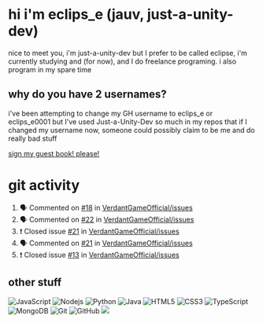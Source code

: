 # hi i'm eclips_e (jauv, just-a-unity-dev)
nice to meet you, i'm just-a-unity-dev but I prefer to be called eclipse, i'm currently studying and (for now), and I do freelance programing. i also program in my spare time

## why do you have 2 usernames?
i've been attempting to change my GH username to eclips_e or eclips_e0001 but I've used Just-a-Unity-Dev so much in my repos that if I changed my username now, someone could possibly claim to be me and do really bad stuff

[sign my guest book! please!](https://github.com/Just-a-Unity-Dev/Just-a-Unity-Dev/issues/new?&body=Sign%20my%20guest%20book%20by%20placing%20your%20name%20in%20the%20title,%20how%27d%20you%20get%20to%20this%20page%20and%20why?%20Don%27t%20forget%20you%20have%20an%20entire%20notebook%20in%20your%20hands!)


# git activity
<!--START_SECTION:activity-->
1. 🗣 Commented on [#18](https://github.com/VerdantGameOfficial/issues/issues/18) in [VerdantGameOfficial/issues](https://github.com/VerdantGameOfficial/issues)
2. 🗣 Commented on [#22](https://github.com/VerdantGameOfficial/issues/issues/22) in [VerdantGameOfficial/issues](https://github.com/VerdantGameOfficial/issues)
3. ❗️ Closed issue [#21](https://github.com/VerdantGameOfficial/issues/issues/21) in [VerdantGameOfficial/issues](https://github.com/VerdantGameOfficial/issues)
4. 🗣 Commented on [#21](https://github.com/VerdantGameOfficial/issues/issues/21) in [VerdantGameOfficial/issues](https://github.com/VerdantGameOfficial/issues)
5. ❗️ Closed issue [#13](https://github.com/VerdantGameOfficial/issues/issues/13) in [VerdantGameOfficial/issues](https://github.com/VerdantGameOfficial/issues)
<!--END_SECTION:activity-->

## other stuff

![JavaScript](https://img.shields.io/badge/-JavaScript-black?style=flat-square&logo=javascript)
![Nodejs](https://img.shields.io/badge/-Nodejs-black?style=flat-square&logo=Node.js)
![Python](https://img.shields.io/badge/-Python-black?style=flat-square&logo=Python)
![Java](https://img.shields.io/badge/-java-E34A86?style=flat-square&logo=java)
![HTML5](https://img.shields.io/badge/-HTML5-E34F26?style=flat-square&logo=html5&logoColor=white)
![CSS3](https://img.shields.io/badge/-CSS3-1572B6?style=flat-square&logo=css3)
![TypeScript](https://img.shields.io/badge/-TypeScript-007ACC?style=flat-square&logo=typescript)
![MongoDB](https://img.shields.io/badge/-MongoDB-black?style=flat-square&logo=mongodb)
![Git](https://img.shields.io/badge/-Git-black?style=flat-square&logo=git)
![GitHub](https://img.shields.io/badge/-GitHub-181717?style=flat-square&logo=github)
![](https://github-profile-summary-cards.vercel.app/api/cards/profile-details?username=Just-a-Unity-Dev&theme=solarized_dark)
